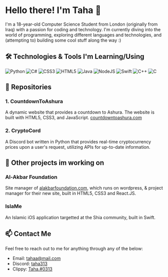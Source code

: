 # Hello there! I'm Taha 👋

I'm a 18-year-old Computer Science Student from London (originally from Iraq) with a passion for coding and technology. I'm currently diving into the world of programming, exploring different languages and technologies, and (attempting to) building some cool stuff along the way :)

## 🛠️ Technologies & Tools I'm Learning/Using

![Python](https://img.shields.io/badge/python-3670A0?style=for-the-badge&logo=python&logoColor=ffdd54)
![C#](https://img.shields.io/badge/c%23-%23239120.svg?style=for-the-badge&logo=c-sharp&logoColor=white)
![CSS3](https://img.shields.io/badge/css3-%231572B6.svg?style=for-the-badge&logo=css3&logoColor=white)
![HTML5](https://img.shields.io/badge/html5-%23E34F26.svg?style=for-the-badge&logo=html5&logoColor=white)
![Java](https://img.shields.io/badge/java-%23ED8B00.svg?style=for-the-badge&logo=java&logoColor=white)
![NodeJS](https://img.shields.io/badge/node.js-6DA55F?style=for-the-badge&logo=node.js&logoColor=white)
![Swift](https://img.shields.io/badge/swift-F54A2A?style=for-the-badge&logo=swift&logoColor=white)
![C++](https://img.shields.io/badge/c++-%2300599C.svg?style=for-the-badge&logo=c%2B%2B&logoColor=white)
![C](https://img.shields.io/badge/c-%2300599C.svg?style=for-the-badge&logo=c&logoColor=white)


<!-- ## 🎮 Other Interests

<!-- Badges for other interests -->

## 📂 Repositories

### 1. CountdownToAshura
A dynamic website that provides a countdown to Ashura. The website is built with HTML5, CSS3, and JavaScript.
[countdowntoashura.com](https://countdowntoashura.com)

### 2. CryptoCord
A Discord bot written in Python that provides real-time cryptocurrency prices upon a user's request, utilizing APIs for up-to-date information.

## 🚧 Other projects im working on

### Al-Akbar Foundation
Site manager of [alakbarfoundation.com](https://alakbarfoundation.com), which runs on wordpress, & project manager for their new site, built in HTML5, CSS3 and React.JS.

### IslaMe
An Islamic iOS application targetted at the Shia community, built in Swift.

## 📫 Contact Me

Feel free to reach out to me for anything through any of the below:

- Email: [tahaa@mail.com](mailto:your-email)
- Discord: [taha313](https://discord.com)
- Clippy: [Taha.#0313](https://clippy.link/taha)
